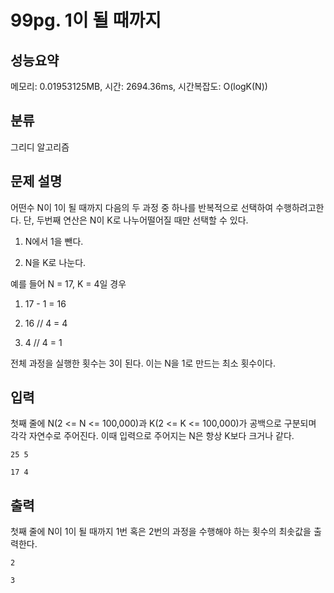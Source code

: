 # 99pg. 1이 될 때까지

## 성능요약

메모리: 0.01953125MB, 시간: 2694.36ms, 시간복잡도: O(logK(N))

## 분류

그리디 알고리즘

## 문제 설명

어떤수 N이 1이 될 때까지 다음의 두 과정 중 하나를 반복적으로 선택하여 수행하려고한다. 단, 두번째 연산은 N이 K로 나누어떨어질 때만 선택할 수 있다.

1. N에서 1을 뺀다.

2. N을 K로 나눈다.

예를 들어 N = 17, K = 4일 경우
1) 17 - 1 = 16

2) 16 // 4 = 4

3) 4 // 4 = 1


전체 과정을 실행한 횟수는 3이 된다. 이는 N을 1로 만드는 최소 횟수이다. 

## 입력

첫째 줄에 N(2 <= N <= 100,000)과 K(2 <= K <= 100,000)가 공백으로 구분되며 각각 자연수로 주어진다. 이때 입력으로 주어지는 N은 항상 K보다 크거나 같다.

```
25 5
```

```
17 4
```

## 출력

첫째 줄에 N이 1이 될 때까지 1번 혹은 2번의 과정을 수행해야 하는 횟수의 최솟값을 출력한다.

```
2
```

```
3
```